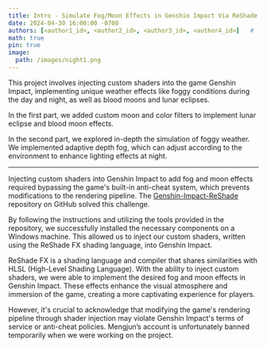 ```yaml
---
title: Intro - Simulate Fog/Moon Effects in Genshin Impact Via ReShade
date: 2024-04-30 16:00:00 -0700
authors: [<author1_id>, <author2_id>, <author3_id>, <author4_id>]   # for multiple entries
math: true
pin: true
image:
  path: /images/night1.png
---
```


This project involves injecting custom shaders into the game Genshin Impact, implementing unique weather effects like foggy conditions during the day and night, as well as blood moons and lunar eclipses.

In the first part, we added custom moon and color filters to implement lunar eclipse and blood moon effects.

In the second part, we explored in-depth the simulation of foggy weather. We implemented adaptive depth fog, which can adjust according to the environment to enhance lighting effects at night.

***

Injecting custom shaders into Genshin Impact to add fog and moon effects required bypassing the game's built-in anti-cheat system, which prevents modifications to the rendering pipeline. The [Genshin-Impact-ReShade](https://github.com/sefinek24/Genshin-Impact-ReShade) repository on GitHub solved this challenge.

By following the instructions and utilizing the tools provided in the repository, we successfully installed the necessary components on a Windows machine. This allowed us to inject our custom shaders, written using the ReShade FX shading language, into Genshin Impact.

ReShade FX is a shading language and compiler that shares similarities with HLSL (High-Level Shading Language). With the ability to inject custom shaders, we were able to implement the desired fog and moon effects in Genshin Impact. These effects enhance the visual atmosphere and immersion of the game, creating a more captivating experience for players.

However, it's crucial to acknowledge that modifying the game's rendering pipeline through shader injection may violate Genshin Impact's terms of service or anti-cheat policies. Mengjun’s account is unfortunately banned temporarily when we were working on the project.
